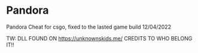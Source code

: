 # Pandora
Pandora Cheat for csgo, fixed to the lasted game build 12/04/2022

TW: DLL FOUND ON https://unknownskids.me/ CREDITS TO WHO BELONG IT!!
